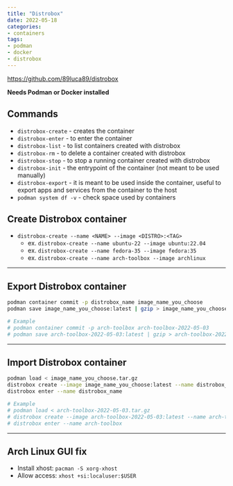 ```yaml
---
title: "Distrobox"
date: 2022-05-18
categories:
- containers
tags:
- podman
- docker
- distrobox
---
```


<https://github.com/89luca89/distrobox>

**Needs Podman or Docker installed**

## Commands
* `distrobox-create` - creates the container
* `distrobox-enter` - to enter the container
* `distrobox-list` - to list containers created with distrobox
* `distrobox-rm` - to delete a container created with distrobox
* `distrobox-stop` - to stop a running container created with distrobox
* `distrobox-init` - the entrypoint of the container (not meant to be used manually)
* `distrobox-export` - it is meant to be used inside the container, useful to export apps and services from the container to the host
* `podman system df -v` - check space used by containers

## Create Distrobox container
* `distrobox-create --name <NAME> --image <DISTRO>:<TAG>`
	* ex. `distrobox-create --name ubuntu-22 --image ubuntu:22.04`
	* ex. `distrobox-create --name fedora-35 --image fedora:35`
	* ex. `distrobox-create --name arch-toolbox --image archlinux`

---

## Export Distrobox container
```bash
podman container commit -p distrobox_name image_name_you_choose
podman save image_name_you_choose:latest | gzip > image_name_you_choose.tar.gz

# Example
# podman container commit -p arch-toolbox arch-toolbox-2022-05-03
# podman save arch-toolbox-2022-05-03:latest | gzip > arch-toolbox-2022-05-03.tar.gz
```

---

## Import Distrobox container
```bash
podman load < image_name_you_choose.tar.gz
distrobox create --image image_name_you_choose:latest --name distrobox_name
distrobox enter --name distrobox_name

# Example
# podman load < arch-toolbox-2022-05-03.tar.gz
# distrobox create --image arch-toolbox-2022-05-03:latest --name arch-toolbox
# distrobox enter --name arch-toolbox
```

---

## Arch Linux GUI fix
* Install xhost: `pacman -S xorg-xhost`
* Allow access: `xhost +si:localuser:$USER`
